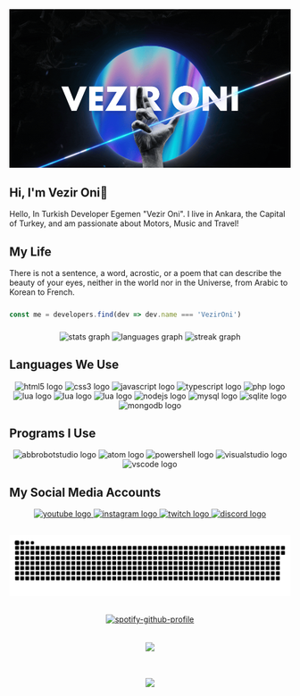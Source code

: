 <img src="https://github.com/VezirOni/vezironi/blob/main/VezirOni.gif">

###

<h2> Hi, I'm Vezir Oni👋</h2>

<p>Hello, In Turkish Developer Egemen "Vezir Oni". I live in Ankara, the Capital of Turkey, and am passionate about Motors, Music and Travel!</p>

<h2>My Life</h2>

<p>There is not a sentence, a word, acrostic, or a poem that can describe the beauty of your eyes, neither in the world nor in the Universe, from Arabic to Korean to French.</p>

###

```js
const me = developers.find(dev => dev.name === 'VezirOni')
```

###

<div align="center">
  <img src="https://github-readme-stats.vercel.app/api?username=vezironi&hide_title=false&hide_rank=false&show_icons=true&include_all_commits=true&count_private=true&disable_animations=false&theme=discord_old_blurple&locale=en&hide_border=false&order=1" height="150" alt="stats graph"  />
  <img src="https://github-readme-stats.vercel.app/api/top-langs?username=vezironi&locale=tr&hide_title=false&layout=compact&card_width=320&langs_count=6&theme=discord_old_blurple&hide_border=false&order=2" height="150" alt="languages graph"  />
  <img src="https://streak-stats.demolab.com?user=vezironi&locale=tr&mode=weekly&theme=discord_old_blurple&hide_border=false&border_radius=5&date_format=M j[, Y]&order=3" height="150" alt="streak graph"  />
</div>

<h2> Languages ​​We Use </h2>

<div align="center">
  <img src="https://skillicons.dev/icons?i=html" height="48" alt="html5 logo"  />
  <img src="https://skillicons.dev/icons?i=css" height="48" alt="css3 logo"  />
  <img src="https://skillicons.dev/icons?i=js" height="48" alt="javascript logo"  />
  <img src="https://skillicons.dev/icons?i=ts" height="48" alt="typescript logo"  />
  <img src="https://skillicons.dev/icons?i=php" height="48" alt="php logo"  />
  <img src="https://skillicons.dev/icons?i=lua" height="48" alt="lua logo"  />
  <img src="https://skillicons.dev/icons?i=react" height="48" alt="lua logo"  />
  <img src="https://skillicons.dev/icons?i=nextjs" height="48" alt="lua logo"  />
  <img src="https://skillicons.dev/icons?i=nodejs" height="48" alt="nodejs logo"  />
  <img src="https://skillicons.dev/icons?i=mysql" height="48" alt="mysql logo"  />
  <img src="https://skillicons.dev/icons?i=sqlite" height="48" alt="sqlite logo"  />
  <img src="https://skillicons.dev/icons?i=mongodb" height="48" alt="mongodb logo"  />
</div>

<h2> Programs I Use </h2>

<div align="center">
  <img src="https://skillicons.dev/icons?i=bots" height="60" alt="abbrobotstudio logo"  />
  <img src="https://skillicons.dev/icons?i=atom" height="60" alt="atom logo"  />
  <img src="https://skillicons.dev/icons?i=powershell" height="60" alt="powershell logo"  />
  <img src="https://skillicons.dev/icons?i=visualstudio" height="60" alt="visualstudio logo"  />
  <img src="https://skillicons.dev/icons?i=vscode" height="60" alt="vscode logo"  />
</div>

<h2> My Social Media Accounts </h2>

<div align="center">
  <a href= "https://www.youtube.com/channel/UCgKXOSblNRpeNV0lwnhu_cw"> <img src="https://img.shields.io/static/v1?message=Youtube&logo=youtube&label=&color=FF0000&logoColor=white&labelColor=&style=for-the-badge" height="35" alt="youtube logo"  /> </a>
  <a href= "https://www.instagram.com/vezironi"> <img src="https://img.shields.io/static/v1?message=Instagram&logo=instagram&label=&color=E4405F&logoColor=white&labelColor=&style=for-the-badge" height="35" alt="instagram logo"  /> </a>
  <a href= "https://www.twitch.com/vezirdev"> <img src="https://img.shields.io/static/v1?message=Twitch&logo=twitch&label=&color=9146FF&logoColor=white&labelColor=&style=for-the-badge" height="35" alt="twitch logo"  /> </a>
  <a href= "https://discord.gg/2quUYsc8DE"> <img src="https://img.shields.io/static/v1?message=Discord&logo=discord&label=&color=7289DA&logoColor=white&labelColor=&style=for-the-badge" height="35" alt="discord logo"  /> </a>
</div>

##

<div align="center">
  <img src="https://github.com/VezirOni/vezironi/blob/main/snake.svg" alt="Snake animation"/>
</div>

##

<div align="center">

[![spotify-github-profile](https://spotify-github-profile.vercel.app/api/view?uid=31trmbb7h5ewqyawdo3nzoqytgma&cover_image=true&theme=novatorem&show_offline=false&background_color=000000&interchange=true&bar_color=53b14f&bar_color_cover=false)](https://spotify-github-profile.vercel.app/api/view?uid=31trmbb7h5ewqyawdo3nzoqytgma&redirect=true)
  
</div>

<h2 align="center">
<img width="50%" src="https://count.getloli.com/get/@:vezir-oni?theme=rule34">
<br> </br>
</h2>

<div align="center">
  <a href="https://discord.com/users/996488031932514394"> <img width="270px" src="https://luppufy-api.onrender.com/member/996488031932514394"></a>
</div>
